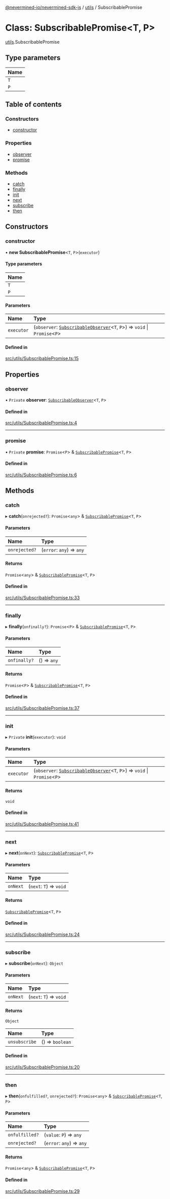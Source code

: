 [@nevermined-io/nevermined-sdk-js](../code-reference.md) / [utils](../modules/utils.md) / SubscribablePromise

# Class: SubscribablePromise<T, P\>

[utils](../modules/utils.md).SubscribablePromise

## Type parameters

| Name |
| :------ |
| `T` |
| `P` |

## Table of contents

### Constructors

- [constructor](utils.SubscribablePromise.md#constructor)

### Properties

- [observer](utils.SubscribablePromise.md#observer)
- [promise](utils.SubscribablePromise.md#promise)

### Methods

- [catch](utils.SubscribablePromise.md#catch)
- [finally](utils.SubscribablePromise.md#finally)
- [init](utils.SubscribablePromise.md#init)
- [next](utils.SubscribablePromise.md#next)
- [subscribe](utils.SubscribablePromise.md#subscribe)
- [then](utils.SubscribablePromise.md#then)

## Constructors

### constructor

• **new SubscribablePromise**<`T`, `P`\>(`executor`)

#### Type parameters

| Name |
| :------ |
| `T` |
| `P` |

#### Parameters

| Name | Type |
| :------ | :------ |
| `executor` | (`observer`: [`SubscribableObserver`](utils.SubscribableObserver.md)<`T`, `P`\>) => `void` \| `Promise`<`P`\> |

#### Defined in

[src/utils/SubscribablePromise.ts:15](https://github.com/nevermined-io/sdk-js/blob/b9e384c/src/utils/SubscribablePromise.ts#L15)

## Properties

### observer

• `Private` **observer**: [`SubscribableObserver`](utils.SubscribableObserver.md)<`T`, `P`\>

#### Defined in

[src/utils/SubscribablePromise.ts:4](https://github.com/nevermined-io/sdk-js/blob/b9e384c/src/utils/SubscribablePromise.ts#L4)

___

### promise

• `Private` **promise**: `Promise`<`P`\> & [`SubscribablePromise`](utils.SubscribablePromise.md)<`T`, `P`\>

#### Defined in

[src/utils/SubscribablePromise.ts:6](https://github.com/nevermined-io/sdk-js/blob/b9e384c/src/utils/SubscribablePromise.ts#L6)

## Methods

### catch

▸ **catch**(`onrejected?`): `Promise`<`any`\> & [`SubscribablePromise`](utils.SubscribablePromise.md)<`T`, `P`\>

#### Parameters

| Name | Type |
| :------ | :------ |
| `onrejected?` | (`error`: `any`) => `any` |

#### Returns

`Promise`<`any`\> & [`SubscribablePromise`](utils.SubscribablePromise.md)<`T`, `P`\>

#### Defined in

[src/utils/SubscribablePromise.ts:33](https://github.com/nevermined-io/sdk-js/blob/b9e384c/src/utils/SubscribablePromise.ts#L33)

___

### finally

▸ **finally**(`onfinally?`): `Promise`<`P`\> & [`SubscribablePromise`](utils.SubscribablePromise.md)<`T`, `P`\>

#### Parameters

| Name | Type |
| :------ | :------ |
| `onfinally?` | () => `any` |

#### Returns

`Promise`<`P`\> & [`SubscribablePromise`](utils.SubscribablePromise.md)<`T`, `P`\>

#### Defined in

[src/utils/SubscribablePromise.ts:37](https://github.com/nevermined-io/sdk-js/blob/b9e384c/src/utils/SubscribablePromise.ts#L37)

___

### init

▸ `Private` **init**(`executor`): `void`

#### Parameters

| Name | Type |
| :------ | :------ |
| `executor` | (`observer`: [`SubscribableObserver`](utils.SubscribableObserver.md)<`T`, `P`\>) => `void` \| `Promise`<`P`\> |

#### Returns

`void`

#### Defined in

[src/utils/SubscribablePromise.ts:41](https://github.com/nevermined-io/sdk-js/blob/b9e384c/src/utils/SubscribablePromise.ts#L41)

___

### next

▸ **next**(`onNext`): [`SubscribablePromise`](utils.SubscribablePromise.md)<`T`, `P`\>

#### Parameters

| Name | Type |
| :------ | :------ |
| `onNext` | (`next`: `T`) => `void` |

#### Returns

[`SubscribablePromise`](utils.SubscribablePromise.md)<`T`, `P`\>

#### Defined in

[src/utils/SubscribablePromise.ts:24](https://github.com/nevermined-io/sdk-js/blob/b9e384c/src/utils/SubscribablePromise.ts#L24)

___

### subscribe

▸ **subscribe**(`onNext`): `Object`

#### Parameters

| Name | Type |
| :------ | :------ |
| `onNext` | (`next`: `T`) => `void` |

#### Returns

`Object`

| Name | Type |
| :------ | :------ |
| `unsubscribe` | () => `boolean` |

#### Defined in

[src/utils/SubscribablePromise.ts:20](https://github.com/nevermined-io/sdk-js/blob/b9e384c/src/utils/SubscribablePromise.ts#L20)

___

### then

▸ **then**(`onfulfilled?`, `onrejected?`): `Promise`<`any`\> & [`SubscribablePromise`](utils.SubscribablePromise.md)<`T`, `P`\>

#### Parameters

| Name | Type |
| :------ | :------ |
| `onfulfilled?` | (`value`: `P`) => `any` |
| `onrejected?` | (`error`: `any`) => `any` |

#### Returns

`Promise`<`any`\> & [`SubscribablePromise`](utils.SubscribablePromise.md)<`T`, `P`\>

#### Defined in

[src/utils/SubscribablePromise.ts:29](https://github.com/nevermined-io/sdk-js/blob/b9e384c/src/utils/SubscribablePromise.ts#L29)
